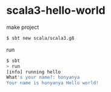 # scala3-hello-world

make project

```sh
$ sbt new scala/scala3.g8
```

run

```sh
$ sbt
> run
[info] running hello 
What's your name?: honyanya
Your name is honyanya Hello world!
```
